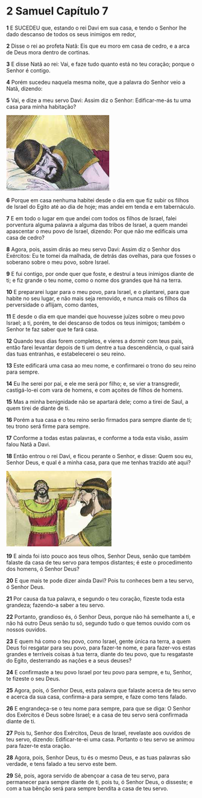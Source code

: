 # 2 Samuel Capítulo 7

**1** 	E SUCEDEU que, estando o rei Davi em sua casa, e tendo o Senhor lhe dado descanso de todos os seus inimigos em redor,

**2** 	Disse o rei ao profeta Natã: Eis que eu moro em casa de cedro, e a arca de Deus mora dentro de cortinas.

**3** 	E disse Natã ao rei: Vai, e faze tudo quanto está no teu coração; porque o Senhor é contigo.

**4** 	Porém sucedeu naquela mesma noite, que a palavra do Senhor veio a Natã, dizendo:

**5** 	Vai, e dize a meu servo Davi: Assim diz o Senhor: Edificar-me-ás tu uma casa para minha habitação?

![](../Images/SweetPublishing/10-7-1.jpg) 

**6** 	Porque em casa nenhuma habitei desde o dia em que fiz subir os filhos de Israel do Egito até ao dia de hoje; mas andei em tenda e em tabernáculo.

**7** 	E em todo o lugar em que andei com todos os filhos de Israel, falei porventura alguma palavra a alguma das tribos de Israel, a quem mandei apascentar o meu povo de Israel, dizendo: Por que não me edificais uma casa de cedro?

**8** 	Agora, pois, assim dirás ao meu servo Davi: Assim diz o Senhor dos Exércitos: Eu te tomei da malhada, de detrás das ovelhas, para que fosses o soberano sobre o meu povo, sobre Israel.

**9** 	E fui contigo, por onde quer que foste, e destruí a teus inimigos diante de ti; e fiz grande o teu nome, como o nome dos grandes que há na terra.

**10** 	E prepararei lugar para o meu povo, para Israel, e o plantarei, para que habite no seu lugar, e não mais seja removido, e nunca mais os filhos da perversidade o aflijam, como dantes,

**11** 	E desde o dia em que mandei que houvesse juízes sobre o meu povo Israel; a ti, porém, te dei descanso de todos os teus inimigos; também o Senhor te faz saber que te fará casa.

**12** 	Quando teus dias forem completos, e vieres a dormir com teus pais, então farei levantar depois de ti um dentre a tua descendência, o qual sairá das tuas entranhas, e estabelecerei o seu reino.

**13** 	Este edificará uma casa ao meu nome, e confirmarei o trono do seu reino para sempre.

**14** 	Eu lhe serei por pai, e ele me será por filho; e, se vier a transgredir, castigá-lo-ei com vara de homens, e com açoites de filhos de homens.

**15** 	Mas a minha benignidade não se apartará dele; como a tirei de Saul, a quem tirei de diante de ti.

**16** 	Porém a tua casa e o teu reino serão firmados para sempre diante de ti; teu trono será firme para sempre.

**17** 	Conforme a todas estas palavras, e conforme a toda esta visão, assim falou Natã a Davi.

**18** 	Então entrou o rei Davi, e ficou perante o Senhor, e disse: Quem sou eu, Senhor Deus, e qual é a minha casa, para que me tenhas trazido até aqui?

![](../Images/SweetPublishing/10-7-2.jpg) 

**19** 	E ainda foi isto pouco aos teus olhos, Senhor Deus, senão que também falaste da casa de teu servo para tempos distantes; é este o procedimento dos homens, ó Senhor Deus?

**20** 	E que mais te pode dizer ainda Davi? Pois tu conheces bem a teu servo, ó Senhor Deus.

**21** 	Por causa da tua palavra, e segundo o teu coração, fizeste toda esta grandeza; fazendo-a saber a teu servo.

**22** 	Portanto, grandioso és, ó Senhor Deus, porque não há semelhante a ti, e não há outro Deus senão tu só, segundo tudo o que temos ouvido com os nossos ouvidos.

**23** 	E quem há como o teu povo, como Israel, gente única na terra, a quem Deus foi resgatar para seu povo, para fazer-te nome, e para fazer-vos estas grandes e terríveis coisas à tua terra, diante do teu povo, que tu resgataste do Egito, desterrando as nações e a seus deuses?

**24** 	E confirmaste a teu povo Israel por teu povo para sempre, e tu, Senhor, te fizeste o seu Deus.

**25** 	Agora, pois, ó Senhor Deus, esta palavra que falaste acerca de teu servo e acerca da sua casa, confirma-a para sempre, e faze como tens falado.

**26** 	E engrandeça-se o teu nome para sempre, para que se diga: O Senhor dos Exércitos é Deus sobre Israel; e a casa de teu servo será confirmada diante de ti.

**27** 	Pois tu, Senhor dos Exércitos, Deus de Israel, revelaste aos ouvidos de teu servo, dizendo: Edificar-te-ei uma casa. Portanto o teu servo se animou para fazer-te esta oração.

**28** 	Agora, pois, Senhor Deus, tu és o mesmo Deus, e as tuas palavras são verdade, e tens falado a teu servo este bem.

**29** 	Sê, pois, agora servido de abençoar a casa de teu servo, para permanecer para sempre diante de ti, pois tu, ó Senhor Deus, o disseste; e com a tua bênção será para sempre bendita a casa de teu servo.


